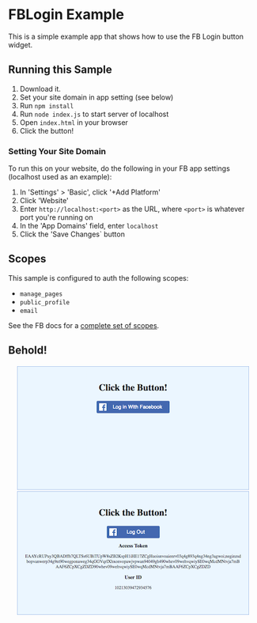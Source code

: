 # FBLogin Example

This is a simple example app that shows how to use the FB Login button widget.

## Running this Sample

1. Download it.
2. Set your site domain in app setting (see below)
3. Run `npm install`
4. Run `node index.js` to start server of localhost
5. Open `index.html` in your browser
6. Click the button!

### Setting Your Site Domain

To run this on your website, do the following in your FB app settings (localhost used as an example):

1. In 'Settings' > 'Basic', click '+Add Platform'
2. Click 'Website'
3. Enter `http://localhost:<port>` as the URL, where `<port>` is whatever port you're running on
4. In the 'App Domains' field, enter `localhost`
5. Click the 'Save Changes` button

## Scopes

This sample is configured to auth the following scopes:

- `manage_pages`
- `public_profile`
- `email`

See the FB docs for a [complete set of scopes](https://developers.facebook.com/docs/facebook-login/permissions).

## Behold!

<h4 align="center"><img src="https://github.com/amuramoto/FB-Sample-Apps/raw/master/FB-login/images/Screen%20Shot%202017-11-28%20at%204.34.29%20PM.png" alt="logged out" /> <img src="https://github.com/amuramoto/FB-Sample-Apps/raw/master/FB-login/images/Screen%20Shot%202017-11-28%20at%204.34.09%20PM.png" alt="logged in" /></h4>

